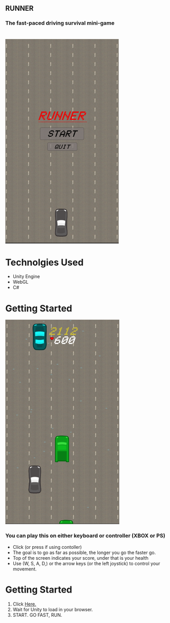 ## RUNNER
### The fast-paced driving survival mini-game
#

![start menu](StartMenu.PNG)


# Technolgies Used
- Unity Engine
- WebGL
- C#

# Getting Started

![boards dashboard](GameScreen.png)

### You can play this on either keyboard or controller (XBOX or PS)
- Click (or press if using contoller) 
- The goal is to go as far as possible, the longer you go the faster go.
- Top of the screen indicates your score, under that is your health
- Use (W, S, A, D,) or the arrow keys (or the left joystick) to control your movement.


# Getting Started
1. Click [Here.](https://howardjake.github.io/runner-game/)
2. Wait for Unity to load in your browser.
3. START. GO FAST, RUN.
